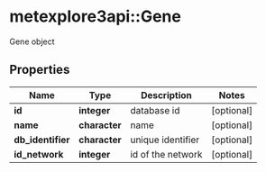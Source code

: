 # metexplore3api::Gene

Gene object

## Properties
Name | Type | Description | Notes
------------ | ------------- | ------------- | -------------
**id** | **integer** | database id | [optional] 
**name** | **character** | name | [optional] 
**db_identifier** | **character** | unique identifier | [optional] 
**id_network** | **integer** | id of the network | [optional] 


